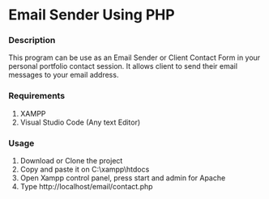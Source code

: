 # Email Sender Using PHP

### Description 
This program can be use as an Email Sender or Client Contact Form in your personal portfolio contact 
session. It allows client to send their email messages to your email address.

### Requirements 
1. XAMPP 
2. Visual Studio Code (Any text Editor)


### Usage 
1. Download or Clone the project 
2. Copy and paste it on C:\xampp\htdocs
3. Open Xampp control panel, press start and admin for Apache
4. Type http://localhost/email/contact.php

